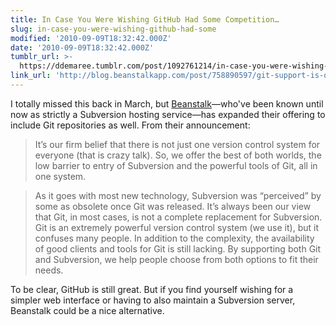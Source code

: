 ```yaml
---
title: In Case You Were Wishing GitHub Had Some Competition…
slug: in-case-you-were-wishing-github-had-some
modified: '2010-09-09T18:32:42.000Z'
date: '2010-09-09T18:32:42.000Z'
tumblr_url: >-
  https://ddemaree.tumblr.com/post/1092761214/in-case-you-were-wishing-github-had-some
link_url: 'http://blog.beanstalkapp.com/post/758890597/git-support-is-official'
---
```

I totally missed this back in March, but [Beanstalk](http://beanstalkapp.com/)—who've been known until now as strictly a Subversion hosting service—has expanded their offering to include Git repositories as well. From their announcement:

> It’s our firm belief that there is not just one version control system for everyone (that is crazy talk). So, we offer the best of both worlds, the low barrier to entry of Subversion and the powerful tools of Git, all in one system.

> As it goes with most new technology, Subversion was “perceived” by some as obsolete once Git was released. It’s always been our view that Git, in most cases, is not a complete replacement for Subversion. Git is an extremely powerful version control system (we use it), but it confuses many people. In addition to the complexity, the availability of good clients and tools for Git is still lacking. By supporting both Git and Subversion, we help people choose from both options to fit their needs.

To be clear, GitHub is still great. But if you find yourself wishing for a simpler web interface or having to also maintain a Subversion server, Beanstalk could be a nice alternative.
